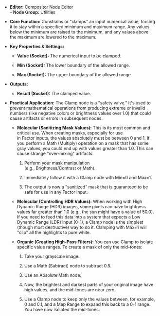 - **Editor:** Compositor Node Editor  
- **Node Group:** Utilities
    
- **Core Function:** Constrains or "clamps" an input numerical value, forcing it to stay within a specified minimum and maximum range. Any values below the minimum are raised to the minimum, and any values above the maximum are lowered to the maximum.
    
- **Key Properties & Settings:**
    
    - **Value (Socket):** The numerical input to be clamped.
        
    - **Min (Socket):** The lower boundary of the allowed range.
        
    - **Max (Socket):** The upper boundary of the allowed range.
        
- **Outputs:**
    
    - **Result (Socket):** The clamped value.
        
- **Practical Application:** The Clamp node is a "safety valve." It's used to prevent mathematical operations from producing extreme or invalid numbers (like negative colors or brightness values over 1.0) that could cause artifacts or errors in subsequent nodes.
    
    - **Molecular (Sanitizing Mask Values):** This is its most common and critical use. When creating masks, especially for use in Factor inputs, the values absolutely must be between 0 and 1. If you perform a Math (Multiply) operation on a mask that has some gray values, you could end up with values greater than 1.0. This can cause strange "over-mixing" artifacts.
        
        1. Perform your mask manipulation (e.g., Brightness/Contrast or Math).
            
        2. Immediately follow it with a Clamp node with Min=0 and Max=1.
            
        3. The output is now a "sanitized" mask that is guaranteed to be safe for use in any Factor input.
            
    - **Molecular (Controlling HDR Values):** When working with High Dynamic Range (HDR) images, some pixels can have brightness values far greater than 1.0 (e.g., the sun might have a value of 50.0). If you need to feed this data into a system that expects a Low Dynamic Range (LDR) input (0-1), a Clamp node is the simplest (though most destructive) way to do it. Clamping with Max=1 will "clip" all the highlights to pure white.
        
    - **Organic (Creating High-Pass Filters):** You can use Clamp to isolate specific value ranges. To create a mask of only the mid-tones:
        
        1. Take your grayscale image.
            
        2. Use a Math (Subtract) node to subtract 0.5.
            
        3. Use an Absolute Math node.
            
        4. Now, the brightest and darkest parts of your original image have high values, and the mid-tones are near zero.
            
        5. Use a Clamp node to keep only the values between, for example, 0 and 0.1, and a Map Range to expand this back to a 0-1 range. You have now isolated the mid-tones.